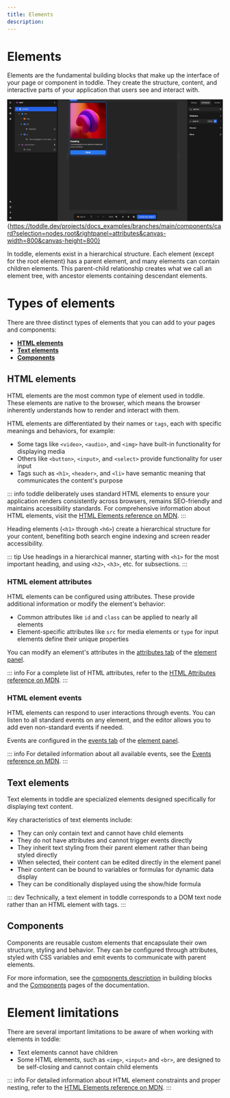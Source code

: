 ```yaml
---
title: Elements
description:
---
```



# Elements
Elements are the fundamental building blocks that make up the interface of your page or component in toddle. They create the structure, content, and interactive parts of your application that users see and interact with.

![Elements|16/9](elements.webp){https://toddle.dev/projects/docs_examples/branches/main/components/card?selection=nodes.root&rightpanel=attributes&canvas-width=800&canvas-height=800}

In toddle, elements exist in a hierarchical structure. Each element (except for the root element) has a parent element, and many elements can contain children elements. This parent-child relationship creates what we call an element tree, with ancestor elements containing descendant elements.

# Types of elements
There are three distinct types of elements that you can add to your pages and components:
- **[HTML elements](#html-elements)**
- **[Text elements](#text-elements)**
- **[Components](#components)**

## HTML elements
HTML elements are the most common type of element used in toddle. These elements are native to the browser, which means the browser inherently understands how to render and interact with them.

HTML elements are differentiated by their names or `tags`, each with specific meanings and behaviors, for example:
- Some tags like `<video>`, `<audio>`, and `<img>` have built-in functionality for displaying media
- Others like `<button>`, `<input>`, and `<select>` provide functionality for user input
- Tags such as `<h1>`, `<header>`, and `<li>` have semantic meaning that communicates the content's purpose

::: info
toddle deliberately uses standard HTML elements to ensure your application renders consistently across browsers, remains SEO-friendly and maintains accessibility standards. For comprehensive information about HTML elements, visit the [HTML Elements reference on MDN](https://developer.mozilla.org/en-US/docs/Web/HTML/Element).
:::

Heading elements (`<h1>` through `<h6>`) create a hierarchical structure for your content, benefiting both search engine indexing and screen reader accessibility.

::: tip
Use headings in a hierarchical manner, starting with `<h1>` for the most important heading, and using `<h2>`, `<h3>`, etc. for subsections.
:::

### HTML element attributes
HTML elements can be configured using attributes. These provide additional information or modify the element's behavior:
- Common attributes like `id` and `class` can be applied to nearly all elements
- Element-specific attributes like `src` for media elements or `type` for input elements define their unique properties

You can modify an element's attributes in the [attributes tab](/the-editor/element-panel#attributes-tab) of the [element panel](/the-editor/element-panel).

::: info
For a complete list of HTML attributes, refer to the [HTML Attributes reference on MDN](https://developer.mozilla.org/en-US/docs/Web/HTML/Attributes).
:::

### HTML element events
HTML elements can respond to user interactions through events. You can listen to all standard events on any element, and the editor allows you to add even non-standard events if needed. 

Events are configured in the [events tab](/the-editor/element-panel#events-tab) of the [element panel](/the-editor/element-panel).

::: info
For detailed information about all available events, see the [Events reference on MDN](https://developer.mozilla.org/en-US/docs/Web/API/Event).
:::

## Text elements
Text elements in toddle are specialized elements designed specifically for displaying text content.

Key characteristics of text elements include:
- They can only contain text and cannot have child elements
- They do not have attributes and cannot trigger events directly
- They inherit text styling from their parent element rather than being styled directly
- When selected, their content can be edited directly in the element panel
- Their content can be bound to variables or formulas for dynamic data display
- They can be conditionally displayed using the show/hide formula

::: dev
Technically, a text element in toddle corresponds to a DOM text node rather than an HTML element with tags.
:::

## Components
Components are reusable custom elements that encapsulate their own structure, styling and behavior. They can be configured through attributes, styled with CSS variables and emit events to communicate with parent elements.

For more information, see the [components description](/building-blocks/components) in building blocks and the [Components](/components/working-with-components) pages of the documentation.


# Element limitations
There are several important limitations to be aware of when working with elements in toddle:
- Text elements cannot have children
- Some HTML elements, such as `<img>`, `<input>` and `<br>`, are designed to be self-closing and cannot contain child elements

::: info
For detailed information about HTML element constraints and proper nesting, refer to the [HTML Elements reference on MDN](https://developer.mozilla.org/en-US/docs/Web/HTML/Element).
:::
